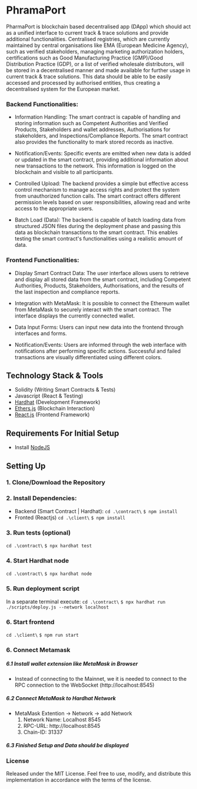 # PhramaPort
PharmaPort is blockchain based decentralised app (DApp) which should act as a unified interface to current track & trace solutions and provide additional functionalities. Centralised registries, which are currently maintained by central organisations like EMA (European Medicine Agency), such as verified stakeholders, managing marketing authorization holders, certifications such as Good Manufacturing Practice (GMP)/Good Distribution Practice (GDP), or a list of verified wholesale distributors, will be stored in a decentralised manner and made available for further usage in current track & trace solutions. 
This data should be able to be easily accessed and processed by authorised entities, thus creating a decentralised system for the European market. 

### Backend Functionalities:

- Information Handling: The smart contract is capable of handling and storing information such as Competent Authorities and Verified Products, Stakeholders and wallet addresses, Authorisations for stakeholders, and Inspections/Compliance Reports. The smart contract also provides the functionality to mark stored records as inactive.

- Notification/Events: Specific events are emitted when new data is added or updated in the smart contract, providing additional information about new transactions to the network. This information is logged on the blockchain and visible to all participants.

- Controlled Upload: The backend provides a simple but effective access control mechanism to manage access rights and protect the system from unauthorized function calls. The smart contract offers different permission levels based on user responsibilities, allowing read and write access to the appropriate users.

- Batch Load (Data): The backend is capable of batch loading data from structured JSON files during the deployment phase and passing this data as blockchain transactions to the smart contract. This enables testing the smart contract's functionalities using a realistic amount of data.

### Frontend Functionalities:

- Display Smart Contract Data: The user interface allows users to retrieve and display all stored data from the smart contract, including Competent Authorities, Products, Stakeholders, Authorisations, and the results of the last inspection and compliance reports.

- Integration with MetaMask: It is possible to connect the Ethereum wallet from MetaMask to securely interact with the smart contract. The interface displays the currently connected wallet.

- Data Input Forms: Users can input new data into the frontend through interfaces and forms.

- Notification/Events: Users are informed through the web interface with notifications after performing specific actions. Successful and failed transactions are visually differentiated using different colors.


## Technology Stack & Tools

- Solidity (Writing Smart Contracts & Tests)
- Javascript (React & Testing)
- [Hardhat](https://hardhat.org/) (Development Framework)
- [Ethers.js](https://docs.ethers.io/v5/) (Blockchain Interaction)
- [React.js](https://reactjs.org/) (Frontend Framework)

## Requirements For Initial Setup
- Install [NodeJS](https://nodejs.org/en/)

## Setting Up
### 1. Clone/Download the Repository

### 2. Install Dependencies:
- Backend (Smart Contract | Hardhat):
`cd .\contract\`
`$ npm install`
- Fronted (Reactjs)
`cd .\client\`
`$ npm install`

### 3. Run tests (optional)
`cd .\contract\`
`$ npx hardhat test`

### 4. Start Hardhat node
`cd .\contract\`
`$ npx hardhat node`

### 5. Run deployment script
In a separate terminal execute:
`cd .\contract\`
`$ npx hardhat run ./scripts/deploy.js --network localhost`
### 6. Start frontend
`cd .\client\`
`$ npm run start`

### 6. Connect Metamask 
##### 6.1 Install wallet extension like MetaMask in Browser
- Instead of connecting to the Mainnet, we it is needed to connect to the RPC connection to the WebSocket (http://localhost:8545)
##### 6.2 Connect MetaMask to Hardhat Network
- MetaMask Extention -> Network -> add Network
    1. Network Name: Localhost 8545
    2. RPC-URL: http://localhost:8545
    3. Chain-ID: 31337
##### 6.3 Finished Setup and Data should be displayed    
### License
Released under the MIT License. Feel free to use, modify, and distribute this implementation in accordance with the terms of the license.
